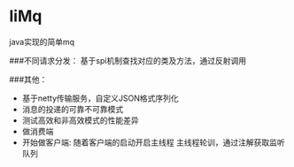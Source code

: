 # liMq
java实现的简单mq

###不同请求分发：
   基于spi机制查找对应的类及方法，通过反射调用

###其他：
* 基于netty传输服务，自定义JSON格式序列化
* 消息的投递的可靠不可靠模式
* 测试高效和非高效模式的性能差异
* 做消费端
* 开始做客户端:
   随着客户端的启动开启主线程
   主线程轮训，通过注解获取监听队列
 